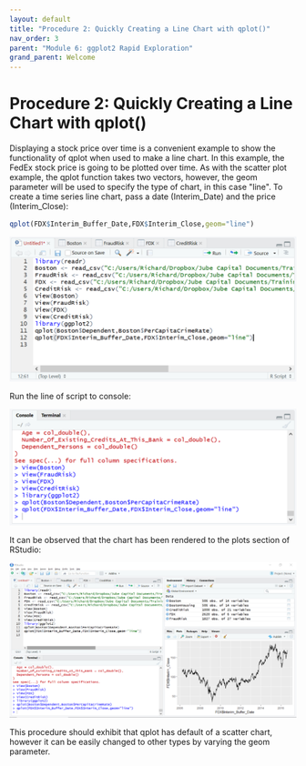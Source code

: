 ```yaml
---
layout: default
title: "Procedure 2: Quickly Creating a Line Chart with qplot()"
nav_order: 3
parent: "Module 6: ggplot2 Rapid Exploration"
grand_parent: Welcome
---
```


# Procedure 2: Quickly Creating a Line Chart with qplot()

Displaying a stock price over time is a convenient example to show the functionality of qplot when used to make a line chart.  In this example, the FedEx stock price is going to be plotted over time.  As with the scatter plot example, the qplot function takes two vectors, however, the geom parameter will be used to specify the type of chart, in this case "line".  To create a time series line chart, pass a date (Interim_Date) and the price (Interim_Close):

``` r
qplot(FDX$Interim_Buffer_Date,FDX$Interim_Close,geom="line")
```

![img.png](img.png)

Run the line of script to console:

![img_1.png](img_1.png)

It can be observed that the chart has been rendered to the plots section of RStudio:

![img_2.png](img_2.png)

This procedure should exhibit that qplot has default of a scatter chart, however it can be easily changed to other types by varying the geom parameter.